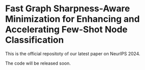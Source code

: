 # Fast Graph Sharpness-Aware Minimization for Enhancing and Accelerating Few-Shot Node Classification

This is the official repositoty of our latest paper on NeurIPS 2024. 

The code will be released soon. 
